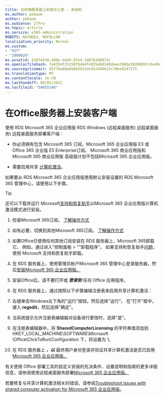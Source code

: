 ```yaml
---
title: 在终端服务器上安装办公室 - 未授权
ms.author: pebaum
author: pebaum
ms.audience: ITPro
ms.topic: article
ms.service: o365-administration
ROBOTS: NOINDEX, NOFOLLOW
localization_priority: Normal
ms.custom:
- "917"
- "2000020"
ms.assetid: b1074430-489e-4d49-bfe4-3d8783d8073c
ms.openlocfilehash: 7e435df1515878ab4fe935ab8148daee29b8e3820095fc6e49db45de4c6279db
ms.sourcegitcommit: b5f7da89a650d2915dc652449623c78be6247175
ms.translationtype: MT
ms.contentlocale: zh-CN
ms.lasthandoff: 08/05/2021
ms.locfileid: "54055148"
---
```

# <a name="installing-office-on-a-terminal-server"></a>在Office服务器上安装客户端

使用 RDS Microsoft 365 企业应用版 RDS Windows (远程桌面服务) 远程桌面服务) 远程桌面服务部署客户端：
  
- 你必须拥有包含 Microsoft 365 订阅，Microsoft 365 企业应用版 E3 或 Office 365 企业版 E5 Enterprise订阅。 Microsoft 365 商业应用版和Microsoft 365 商业应用版 高级版计划不包括Microsoft 365 企业应用版。

- 需要启用共享 [计算机激活](https://docs.microsoft.com/DeployOffice/overview-shared-computer-activation)。

如果要从 RDS Microsoft 365 企业应用版使用默认安装设置的 RDS Microsoft 365 管理中心，请使用以下步骤。

> [!TIP]
> 还可以下载并运行 Microsoft[支持和恢复助手](https://aka.ms/SaRA_OfficeSCA_M365Portal)以Microsoft 365 企业应用版计算机激活模式进行安装。
  
1. 检查Microsoft 365订阅。 [了解操作方式](https://docs.microsoft.com/microsoft-365/admin/admin-overview/what-subscription-do-i-have)

2. 如有必要，切换到其他Microsoft 365订阅。 [了解操作方式](https://docs.microsoft.com/microsoft-365/commerce/subscriptions/switch-to-a-different-plan)

3. 如果Office已使用任何其他订阅安装在 RDS 服务器上，Microsoft 365卸载它。 例如，通过进入"控制面板 \> ""卸载程序"。 如果支持和恢复助手[问题](https://aka.ms/SARA-OfficeUninstall-Alchemy)，使用 Microsoft 支持和恢复助手卸载。

4. 在 RDS 服务器上，使用管理员帐户Microsoft 365 管理中心登录服务器，然后[安装Microsoft 365 企业应用版。](https://portal.office.com/OLS/MySoftware.aspx)

5. 安装Office后，请不要打开或 ***登录到*** 任何 Office 应用程序。

6. 在 RDS 服务器上，通过按照以下步骤编辑注册表来启用共享计算机激活：

1. 右键单击Windows左下角的"运行"按钮，然后选择"运行"。 在"打开"框中，键入 **regedit**，然后选择"确定"。

2. 当系统提示允许注册表编辑器对设备进行更改时，选择"是"。

3. 在注册表编辑器中，将 **SharedComputerLicensing** 的字符串值添加到 HKEY_LOCAL_MACHINE\SOFTWARE\Microsoft \Office\ClickToRun\Configuration 下，将设置为 1。

7. 在 RDS 服务器上 ***，以*** 最终用户身份登录并验证共享计算机激活是否已启用 [Microsoft 365 企业应用版。](https://docs.microsoft.com/DeployOffice/troubleshoot-shared-computer-activation#verify-that-activation-for-microsoft-365-apps-succeeded)

有关使用 Office 部署工具的自定义安装的先决条件、设置说明和指南的更多详细信息，请参阅使用远程桌面服务部署[Microsoft 365 企业应用版。](https://docs.microsoft.com/DeployOffice/deploy-microsoft-365-apps-remote-desktop-services)
  
若要修复与共享计算机激活相关的错误，请参阅[Troubleshoot issues with shared computer activation for Microsoft 365 企业应用版](https://docs.microsoft.com/DeployOffice/troubleshoot-shared-computer-activation)。
  
